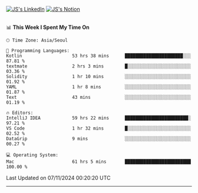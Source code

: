 
[![JS's LinkedIn](https://img.shields.io/badge/LinkedIn-blue?style=for-the-badge&logo=linkedin)](https://www.linkedin.com/in/jaeseung-lee-5a2a32139/) 
[![JS's Notion](https://img.shields.io/badge/Notion-black?style=for-the-badge&logo=notion)](https://bit.ly/ljswiki1) <br><br>
<!-- ![JS's GitHub stats](https://github-readme-stats-lemon-five.vercel.app/api?username=tkxkd0159&hide=contribs,prs,stars,issues&show_icons=true&theme=react&include_all_commits=true)   -->
<!-- ![Top Langs](https://github-readme-stats-lemon-five.vercel.app/api/top-langs/?username=tkxkd0159&layout=compact&hide=jupyter%20notebook,scss,html,css&langs_count=10)  -->


<!--START_SECTION:waka-->
📊 **This Week I Spent My Time On** 

```text
🕑︎ Time Zone: Asia/Seoul

💬 Programming Languages: 
Kotlin                   53 hrs 38 mins      ██████████████████████░░░   87.81 % 
textmate                 2 hrs 3 mins        █░░░░░░░░░░░░░░░░░░░░░░░░   03.36 % 
Solidity                 1 hr 10 mins        ░░░░░░░░░░░░░░░░░░░░░░░░░   01.92 % 
YAML                     1 hr 8 mins         ░░░░░░░░░░░░░░░░░░░░░░░░░   01.87 % 
Text                     43 mins             ░░░░░░░░░░░░░░░░░░░░░░░░░   01.19 % 

🔥 Editors: 
IntelliJ IDEA            59 hrs 22 mins      ████████████████████████░   97.21 % 
VS Code                  1 hr 32 mins        █░░░░░░░░░░░░░░░░░░░░░░░░   02.52 % 
DataGrip                 9 mins              ░░░░░░░░░░░░░░░░░░░░░░░░░   00.27 % 

💻 Operating System: 
Mac                      61 hrs 5 mins       █████████████████████████   100.00 % 
```


 Last Updated on 07/11/2024 00:20:20 UTC
<!--END_SECTION:waka-->

---
<!---
<a href="https://github.com/tkxkd0159/books">
  <img align="center" src="https://github-readme-stats-lemon-five.vercel.app/api/pin/?username=tkxkd0159&repo=books&theme=react" />
</a>
-->

<!---
- 🔭 I’m currently working on ...
- 🌱 I’m currently learning blockchain and distributed network
- 👯 I’m looking to collaborate on ...
- 🤔 I’m looking for help with ...
- 💬 Ask me about ...
- 📫 How to reach me: ...
- 😄 Pronouns: ...
- ⚡ Fun fact: ...
-->
